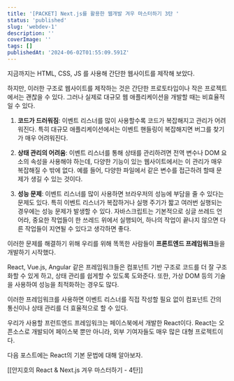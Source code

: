 ```yaml
---
title: '[PACKET] Next.js를 활용한 웹개발 겨우 마스터하기 3탄 '
status: 'published'
slug: 'webdev-1'
description: ''
coverImage: ''
tags: []
publishedAt: '2024-06-02T01:55:09.591Z'
---
```

지금까지는 HTML, CSS, JS 를 사용해 간단한 웹사이트를 제작해 보았다.

하지만, 이러한 구조로 웹사이트를 제작하는 것은 간단한 프로토타입이나 작은 프로젝트에서는 괜찮을 수 있다. 그러나 실제로 대규모 웹 애플리케이션을 개발할 때는 비효율적일 수 있다.


1. **코드가 드러워짐**: 이벤트 리스너를 많이 사용할수록 코드가 복잡해지고 관리가 어려워진다. 특히 대규모 애플리케이션에서는 이벤트 핸들링이 복잡해지면 버그를 찾기가 매우 어려워진다. 

2. **상태 관리의 어려움**: 이벤트 리스너를 통해 상태를 관리하려면 전역 변수나 DOM 요소의 속성을 사용해야 하는데, 다양한 기능이 있는 웹사이트에서는 이 관리가 매우 복잡해질 수 밖에 없다. 예를 들어, 다양한 파일에서 같은 변수를 접근하려 할때 문제가 생길 수 있는 것이다. 

3. **성능 문제**: 이벤트 리스너를 많이 사용하면 브라우저의 성능에 부담을 줄 수 있다는 문제도 있다. 특히 이벤트 리스너가 복잡하거나 실행 주기가 짧고 여러번 실행되는 경우에는 성능 문제가 발생할 수 있다. 자바스크립트는 기본적으로 싱글 쓰레드 언어라, 중요한 작업들이 한 쓰레드 위에서 실행되어, 하나의 작업이 끝나지 않으면 다른 작업들이 지연될 수 있다고 생각하면 좋다. 


이러한 문제를 해결하기 위해 우리를 위해 똑똑한 사람들이 **프론트엔드 프레임워크**들을 개발하기 시작했다. 

React, Vue.js, Angular 같은 프레임워크들은 컴포넌트 기반 구조로 코드를 더 잘 구조화할 수 있게 하고, 상태 관리를 쉽게할 수 있도록 도와준다. 또한, 가상 DOM 등의 기술을 사용하여 성능을 최적화하는 경우도 많다.

이러한 프레임워크를 사용하면 이벤트 리스너를 직접 작성할 필요 없이 컴포넌트 간의 통신이나 상태 관리를 더 효율적으로 할 수 있다.

우리가 사용할 프런트엔드 프레임워크는 페이스북에서 개발한 React이다. React는 오픈소스로 개발되어 페이스북 뿐만 아니라, 외부 기여자들도 매우 많은 대형 프로젝트이다. 

다음 포스트에는 React의 기본 문법에 대해 알아보자.

[[안지호의 React & Next.js 겨우 마스터하기 - 4탄]]
